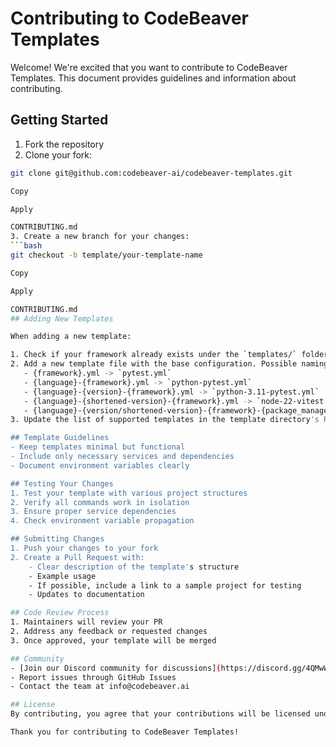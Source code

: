 # Contributing to CodeBeaver Templates

Welcome! We're excited that you want to contribute to CodeBeaver Templates. This document provides guidelines and information about contributing.

## Getting Started

1. Fork the repository
2. Clone your fork:

````bash
git clone git@github.com:codebeaver-ai/codebeaver-templates.git

Copy

Apply

CONTRIBUTING.md
3. Create a new branch for your changes:
```bash
git checkout -b template/your-template-name

Copy

Apply

CONTRIBUTING.md
## Adding New Templates

When adding a new template:

1. Check if your framework already exists under the `templates/` folder. If not, add a new directory under `templates/` with your framework name.
2. Add a new template file with the base configuration. Possible naming configurations:
   - {framework}.yml -> `pytest.yml`
   - {language}-{framework}.yml -> `python-pytest.yml`
   - {language}-{version}-{framework}.yml -> `python-3.11-pytest.yml`
   - {language}-{shortened-version}-{framework}.yml -> `node-22-vitest.yml`
   - {language}-{version/shortened-version}-{framework}-{package_manager}.yml -> `node-22-vitest-yarn.yml`
3. Update the list of supported templates in the template directory's README.md

## Template Guidelines
- Keep templates minimal but functional
- Include only necessary services and dependencies
- Document environment variables clearly

## Testing Your Changes
1. Test your template with various project structures
2. Verify all commands work in isolation
3. Ensure proper service dependencies
4. Check environment variable propagation

## Submitting Changes
1. Push your changes to your fork
2. Create a Pull Request with:
    - Clear description of the template's structure
    - Example usage
    - If possible, include a link to a sample project for testing
    - Updates to documentation

## Code Review Process
1. Maintainers will review your PR
2. Address any feedback or requested changes
3. Once approved, your template will be merged

## Community
- [Join our Discord community for discussions](https://discord.gg/4QMwWdsMGt)
- Report issues through GitHub Issues
- Contact the team at info@codebeaver.ai

## License
By contributing, you agree that your contributions will be licensed under the same license as the project.

Thank you for contributing to CodeBeaver Templates!
